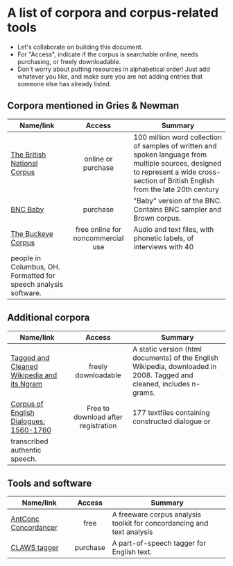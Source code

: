 # A list of corpora and corpus-related tools

- Let's collaborate on building this document. 
- For "Access", indicate if the corpus is searchable online, needs purchasing, or freely downloadable. 
- Don't worry about putting resources in alphabetical order! Just add whatever you like, and make sure you are not adding entries that someone else has already listed. 

## Corpora mentioned in Gries & Newman

| Name/link | Access | Summary |
| --------- | :-----------: | ------- |
| [The British National Corpus](http://www.natcorp.ox.ac.uk/) | online or purchase | 100 million word collection of samples of written and spoken language from multiple sources, designed to represent a wide cross-section of British English from the late 20th century |
| [BNC Baby](http://www.natcorp.ox.ac.uk/corpus/babyinfo.html) | purchase | "Baby" version of the BNC. Contains BNC sampler and Brown corpus. |
| [The Buckeye Corpus](https://buckeyecorpus.osu.edu/) | free online for noncommercial use | Audio and text files, with phonetic labels, of interviews with 40 
people in Columbus, OH. Formatted for speech analysis software. |

## Additional corpora 

| Name/link | Access | Summary |
| --------- | :-----------: | ------- |
|[Tagged and Cleaned Wikipedia and its Ngram](http://nlp.cs.nyu.edu/wikipedia-data/) | freely downloadable | A static version (html documents) of the English Wikipedia, downloaded in 2008. Tagged and cleaned, includes n-grams. |
|[Corpus of English Dialogues: 1560-1760](http://ota.ox.ac.uk/desc/2507) | Free to download after registration | 177 textfiles containing constructed dialogue or 
transcribed authentic speech. |

## Tools and software

| Name/link | Access | Summary |
| --------- | :-----------: | ------- |
| [AntConc Concordancer](http://www.laurenceanthony.net/software/antconc/) | free | A freeware corpus analysis toolkit for concordancing and text analysis |
| [CLAWS tagger](http://ucrel.lancs.ac.uk/claws/) | purchase | A part-of-speech tagger for English text. |

